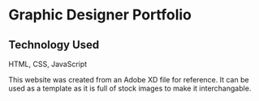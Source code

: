 # Graphic Designer Portfolio

## Technology Used  
HTML, CSS, JavaScript  

This website was created from an Adobe XD file for reference.  It can be used as a template as it is full of stock images to make it interchangable. 
